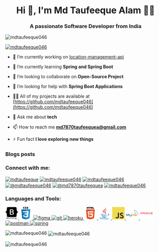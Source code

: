 <h1 align="center">Hi 👋, I'm Md Taufeeque Alam 🧑‍💻</h1>
<h3 align="center">A passionate Software Developer from India</h3>

<p align="left"> <img src="https://komarev.com/ghpvc/?username=mdtaufeeque046&label=Profile%20views&color=0e75b6&style=flat" alt="mdtaufeeque046" /> </p>

<p align="left"> <a href="https://github.com/ryo-ma/github-profile-trophy"><img src="https://github-profile-trophy.vercel.app/?username=mdtaufeeque046" alt="mdtaufeeque046" /></a> </p>

- 🔭 I’m currently working on [location-management-api](https://bitbucket.org/pantherskill/workspace/repositories)
- 🌱 I’m currently learning **Spring and Spring Boot**

- 👯 I’m looking to collaborate on **Open-Source Project**

- 🤝 I’m looking for help with **Spring Boot Applications**

- 👨‍💻 All of my projects are available at [https://github.com/mdtaufeeque046](https://github.com/mdtaufeeque046)

- 💬 Ask me about **tech**

- 📫 How to reach me **md7870taufeequea@gmail.com**

- ⚡ Fun fact **I love exploring new things**

### Blogs posts
<!-- BLOG-POST-LIST:START -->
<!-- BLOG-POST-LIST:END -->

<h3 align="left">Connect with me:</h3>
<p align="left">
<a href="https://linkedin.com/in/mdtaufeeque" target="blank"><img align="center" src="https://raw.githubusercontent.com/rahuldkjain/github-profile-readme-generator/master/src/images/icons/Social/linked-in-alt.svg" alt="mdtaufeeque" height="30" width="40" /></a>
<a href="https://codepen.io/mdtaufeeque046" target="blank"><img align="center" src="https://raw.githubusercontent.com/rahuldkjain/github-profile-readme-generator/master/src/images/icons/Social/codepen.svg" alt="mdtaufeeque046" height="30" width="40" /></a>
<a href="https://dev.to/mdtaufeeque046" target="blank"><img align="center" src="https://raw.githubusercontent.com/rahuldkjain/github-profile-readme-generator/master/src/images/icons/Social/devto.svg" alt="mdtaufeeque046" height="30" width="40" /></a>
<a href="https://medium.com/@mdtaufeeque046" target="blank"><img align="center" src="https://raw.githubusercontent.com/rahuldkjain/github-profile-readme-generator/master/src/images/icons/Social/medium.svg" alt="@mdtaufeeque046" height="30" width="40" /></a>
<a href="https://www.hackerrank.com/@md7870taufeequea" target="blank"><img align="center" src="https://raw.githubusercontent.com/rahuldkjain/github-profile-readme-generator/master/src/images/icons/Social/hackerrank.svg" alt="@md7870taufeequea" height="30" width="40" /></a>
<a href="https://www.leetcode.com/mdtaufeeque046" target="blank"><img align="center" src="https://raw.githubusercontent.com/rahuldkjain/github-profile-readme-generator/master/src/images/icons/Social/leet-code.svg" alt="mdtaufeeque046" height="30" width="40" /></a>
</p>

<h3 align="left">Languages and Tools:</h3>
<p align="left"> <a href="https://getbootstrap.com" target="_blank" rel="noreferrer"> <img src="https://raw.githubusercontent.com/devicons/devicon/master/icons/bootstrap/bootstrap-plain-wordmark.svg" alt="bootstrap" width="40" height="40"/> </a> <a href="https://www.w3schools.com/css/" target="_blank" rel="noreferrer"> <img src="https://raw.githubusercontent.com/devicons/devicon/master/icons/css3/css3-original-wordmark.svg" alt="css3" width="40" height="40"/> </a> <a href="https://www.figma.com/" target="_blank" rel="noreferrer"> <img src="https://www.vectorlogo.zone/logos/figma/figma-icon.svg" alt="figma" width="40" height="40"/> </a> <a href="https://git-scm.com/" target="_blank" rel="noreferrer"> <img src="https://www.vectorlogo.zone/logos/git-scm/git-scm-icon.svg" alt="git" width="40" height="40"/> </a> <a href="https://heroku.com" target="_blank" rel="noreferrer"> <img src="https://www.vectorlogo.zone/logos/heroku/heroku-icon.svg" alt="heroku" width="40" height="40"/> </a> <a href="https://www.w3.org/html/" target="_blank" rel="noreferrer"> <img src="https://raw.githubusercontent.com/devicons/devicon/master/icons/html5/html5-original-wordmark.svg" alt="html5" width="40" height="40"/> </a> <a href="https://www.java.com" target="_blank" rel="noreferrer"> <img src="https://raw.githubusercontent.com/devicons/devicon/master/icons/java/java-original.svg" alt="java" width="40" height="40"/> </a> <a href="https://developer.mozilla.org/en-US/docs/Web/JavaScript" target="_blank" rel="noreferrer"> <img src="https://raw.githubusercontent.com/devicons/devicon/master/icons/javascript/javascript-original.svg" alt="javascript" width="40" height="40"/> </a> <a href="https://www.mysql.com/" target="_blank" rel="noreferrer"> <img src="https://raw.githubusercontent.com/devicons/devicon/master/icons/mysql/mysql-original-wordmark.svg" alt="mysql" width="40" height="40"/> </a> <a href="https://www.oracle.com/" target="_blank" rel="noreferrer"> <img src="https://raw.githubusercontent.com/devicons/devicon/master/icons/oracle/oracle-original.svg" alt="oracle" width="40" height="40"/> </a> <a href="https://postman.com" target="_blank" rel="noreferrer"> <img src="https://www.vectorlogo.zone/logos/getpostman/getpostman-icon.svg" alt="postman" width="40" height="40"/> </a> <a href="https://spring.io/" target="_blank" rel="noreferrer"> <img src="https://www.vectorlogo.zone/logos/springio/springio-icon.svg" alt="spring" width="40" height="40"/> </a> </p>

<p><img align="left" src="https://github-readme-stats.vercel.app/api/top-langs?username=mdtaufeeque046&show_icons=true&locale=en&layout=compact" alt="mdtaufeeque046" /></p>

<p>&nbsp;<img align="center" src="https://github-readme-stats.vercel.app/api?username=mdtaufeeque046&show_icons=true&locale=en" alt="mdtaufeeque046" /></p>

<p><img align="center" src="https://github-readme-streak-stats.herokuapp.com/?user=mdtaufeeque046&" alt="mdtaufeeque046" /></p>



